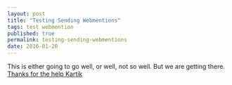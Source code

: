 ```yaml
---
layout: post
title: "Testing Sending Webmentions"
tags: test webmention
published: true
permalink: testing-sending-webmentions
date: 2016-01-20
---
```


This is either going to go well, or well, not so well. But we are getting there. [Thanks for the help Kartik](https://kartikprabhu.com/notes/test-note-totally-te)
